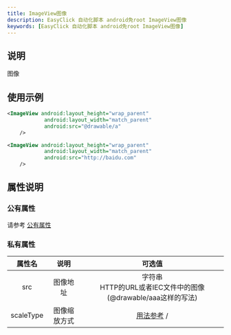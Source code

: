 ```yaml
---
title: ImageView图像
description: EasyClick 自动化脚本 android免root ImageView图像
keywords: [EasyClick 自动化脚本 android免root ImageView图像]
---
```


## 说明
图像
## 使用示例
```xml showLineNumbers
<ImageView android:layout_height="wrap_parent"
            android:layout_width="match_parent"
            android:src="@drawable/a"
    />

<ImageView android:layout_height="wrap_parent"
            android:layout_width="match_parent"
            android:src="http://baidu.com"
    />
```

## 属性说明

### 公有属性
请参考 [公有属性](/zh-cn/funcs/ui/ui-native-view.md#公有属性)

### 私有属性

| 属性名 | 说明 | 可选值 |
| :------: | :------: | :------: |
| src | 图像地址 | 字符串<br/>HTTP的URL或者IEC文件中的图像(@drawable/aaa这样的写法)|
| scaleType | 图像缩放方式 |[用法参考](https://www.jianshu.com/p/64790fce98e2) /

